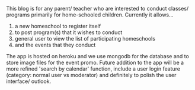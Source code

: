 This blog is for any parent/ teacher who are interested to conduct classes/ programs primarily for home-schooled children. Currently it allows...

1. a new homeschool to register itself
2. to post program(s) that it wishes to conduct
3. general user to view the list of participating homeschools
4. and the events that they conduct

The app is hosted on heroku and we use mongodb for the database and to store image files for the event promo. Future addition to the app will be a more refined 
'search by calendar' function, include a user login feature (category: normal user vs moderator) and definitely to polish the user interface/ outlook.
